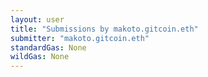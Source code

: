 ```yaml
---
layout: user
title: "Submissions by makoto.gitcoin.eth"
submitter: "makoto.gitcoin.eth"
standardGas: None
wildGas: None
---
```

